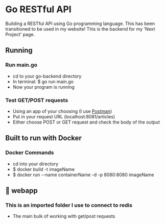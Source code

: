 # Go RESTful API
Building a RESTful API using Go programming language. This has been transitioned to be used in my website! This is the backend for my 'Next Project' page.

## Running
### Run main.go
* cd to your go-backend directory
* In terminal: $ go run main.go
* Now your program is running

### Test GET/POST requests
* Using an app of your choosing (I use [Postman](https://www.postman.com/downloads/))
* Put in your request URL (localhost:8081/articles)
* Either choose POST or GET request and check the body of the output

## Built to run with Docker
### Docker Commands
* cd into your directory
* $ docker build -t imageName
* $ docker run --name containerName -d -p 8080:8080 imageName

## 📁 webapp
### This is an imported folder I use to connect to redis
* The main bulk of working with get/post requests